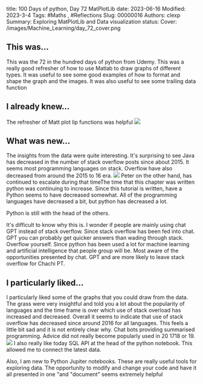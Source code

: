 title: 100 Days of python, Day 72 MatPlotLib
date: 2023-06-16
Modified: 2023-3-4
Tags: #Maths , #Reflections
Slug: 00000016
Authors: clexp
Summary: Exploring MatPlotLib and Data visualization
status:
Cover: /images/Machine_Learning/day_72_cover.png

## This was...
This was the 72 in the hundred days of python from Udemy. This was a really good refresher of how to use Matlab to draw graphs of different types. It was useful to see some good examples of how to format and shape the graph and the images. It was also useful to see some trailing data function
## I already knew...
The refresher of Matt plot lip functions was helpful
<img  src='/images/Machine_Learning/day_72_graph1.png'>
## What was new...
The insights from the data were quite interesting. It's surprising to see Java has decreased in the number of stack overflow posts since about 2015. It seems most programming languages on stack. Overflow have also decreased from around the 2015 to 16 era.
<img  src='/images/Machine_Learning/day_72_pivot.png'>
Peter on the other hand, has continued to escalate during that timeThe time that this chapter was written python was continuing to increase. Since this tutorial is written, have a Python seems to have decreased somewhat. All of the programming languages have decreased a bit, but python has decreased a lot.

Python is still with the head of the others.

It's difficult to know why this is. I wonder if people are mainly using chat GPT instead of stack overflow. Since stack overflow has been fed into chat. GPT you can probably get quicker answers than wading through stack. Overflow yourself. Since python has been used a lot for machine learning and artificial intelligence that people group will be. Most aware of the opportunities presented by chat. GPT and are more likely to leave stack overflow for Chachi PT.
## I particularly liked... 
I particularly liked some of the graphs that you could draw from the data. The grass were very insightful and told you a lot about the popularity of languages and the time frame is over which use of stack overload has increased and decreased. Overall it seems to indicate that use of stack overflow has decreased since around 2016 for all languages. This feels a little bit sad and it is not entirely clear why. Chat bots providing summarised programming. Advice did not really become popularly used in 20 1718 or 19.
<img  src='/images/Machine_Learning/day_72_multi_graph.png'>
I also really like today SQL API at the head of the python notebook. This allowed me to connect the latest data.

Also, I am new to Python Jupiter notebooks. These are really useful tools for exploring data. The opportunity to modify and change your code and have it all presented in one "and "document" seems extremely helpful